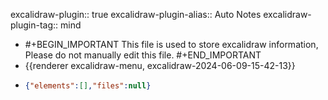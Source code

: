 excalidraw-plugin:: true
excalidraw-plugin-alias:: Auto Notes
excalidraw-plugin-tag:: mind

- #+BEGIN_IMPORTANT
  This file is used to store excalidraw information, Please do not manually edit this file.
  #+END_IMPORTANT
- {{renderer excalidraw-menu, excalidraw-2024-06-09-15-42-13}}
- ```json
  {"elements":[],"files":null}
  ```